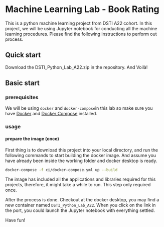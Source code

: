 # Machine Learning Lab - Book Rating
This is a python machine learning project from DSTI A22 cohort. In this project, we will be using Jupyter notebook for conducting all the machine learning procedures. Please find the following instructions to perform out process.



## Quick start 

Download the DSTI_Python_Lab_A22.zip in the repository. And Voilà!



## Basic start 

### prerequisites

We will be using `docker` and `docker-compose`in this lab so make sure you have [Docker](https://docs.docker.com/engine/install/) and [Docker Compose](https://docs.docker.com/compose/install/) installed. 



### usage 

#### prepare the image (once)

First thing is to download this project into your local directory, and run the following commands to start building the docker image. And assume you have already been inside the working folder and docker desktop is ready.

```bash
docker-compose -f ci/docker-compose.yml up --build
```

The image has included all the applications and libraries required for this projects, therefore, it might take a while to run. This step only required once.

After the process is done. Checkout at the docker desktop, you may find a new container named `DSTI_Python_Lab_A22`. When you click on the link in the port, you could launch the Jupyter notebook with everything settled.

Have fun!











